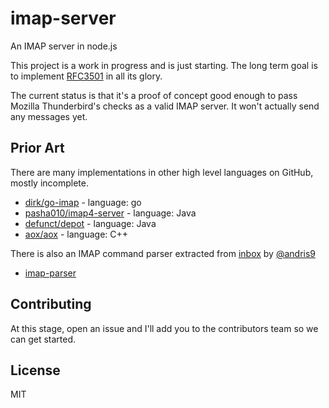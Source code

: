 # imap-server

An IMAP server in node.js

This project is a work in progress and is just starting.  The long term goal is to implement [RFC3501](http://tools.ietf.org/html/rfc3501) in all its glory.

The current status is that it's a proof of concept good enough to pass Mozilla Thunderbird's checks as a valid IMAP server.  It won't actually send any messages yet.

## Prior Art

There are many implementations in other high level languages on GitHub, mostly incomplete.

 - [dirk/go-imap](https://github.com/dirk/go-imap/blob/master/imap.go) - language: go
 - [pasha010/imap4-server](https://github.com/pasha010/imap4-server/tree/master/src/net/imap4) - language: Java
 - [defunct/depot](https://github.com/defunct/depot/tree/master/src/main/java/com/goodworkalan/depot) - language: Java
 - [aox/aox](https://github.com/aox/aox) - language: C++

There is also an IMAP command parser extracted from [inbox](https://github.com/andris9/inbox) by [@andris9](https://github.com/andris9)

 - [imap-parser](https://github.com/hashmail/imap-parser)

## Contributing

At this stage, open an issue and I'll add you to the contributors team so we can get started.

## License

MIT
